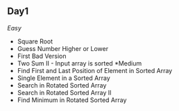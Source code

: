 ## Day1

*Easy*
- Square Root
- Guess Number Higher or Lower
- First Bad Version
- Two Sum II - Input array is sorted
*Medium
- Find First and Last Position of Element in Sorted Array
- Single Element in a Sorted Array
- Search in Rotated Sorted Array
- Search in Rotated Sorted Array II
- Find Minimum in Rotated Sorted Array
